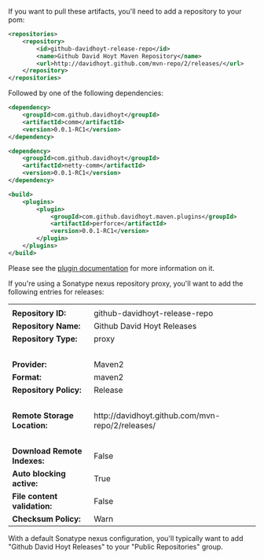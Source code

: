 If you want to pull these artifacts, you'll need to add a repository to your pom:

```xml
<repositories>
	<repository>
		<id>github-davidhoyt-release-repo</id>
		<name>Github David Hoyt Maven Repository</name>
		<url>http://davidhoyt.github.com/mvn-repo/2/releases/</url>
	</repository>
</repositories>
```

Followed by one of the following dependencies:

```xml
<dependency>
	<groupId>com.github.davidhoyt</groupId>
	<artifactId>comm</artifactId>
	<version>0.0.1-RC1</version>
</dependency>
```

```xml
<dependency>
	<groupId>com.github.davidhoyt</groupId>
	<artifactId>netty-comm</artifactId>
	<version>0.0.1-RC1</version>
</dependency>
```

```xml
<build>
    <plugins>
        <plugin>
            <groupId>com.github.davidhoyt.maven.plugins</groupId>
            <artifactId>perforce</artifactId>
            <version>0.0.1-RC1</version>
        </plugin>
    </plugins>
</build>
```

Please see the <a href="https://github.com/davidhoyt/mvn-plugins" target="_top">plugin documentation</a> for more information on it.

If you're using a Sonatype nexus repository proxy, you'll want to add the following entries for releases:

<table>
    <tr><td colspan="2"></td></tr>
    <tr>
        <td><strong>Repository ID:</strong></td>
        <td>github-davidhoyt-release-repo</td>
    </tr>
    <tr>
        <td><strong>Repository Name:</strong></td>
        <td>Github David Hoyt Releases</td>
    </tr>
    <tr>
        <td><strong>Repository Type:</strong></td>
        <td>proxy</td>
    </tr>
    <tr><td colspan="2"><br /></td></tr>
    <tr>
        <td><strong>Provider:</strong></td>
        <td>Maven2</td>
    </tr>
    <tr>
        <td><strong>Format:</strong></td>
        <td>maven2</td>
    </tr>
    <tr>
        <td><strong>Repository Policy:</strong></td>
        <td>Release</td>
    </tr>
    <tr><td colspan="2"><br /></td></tr>
    <tr>
        <td><strong>Remote Storage Location:</strong></td>
        <td>http://davidhoyt.github.com/mvn-repo/2/releases/</td>
    </tr>
    <tr><td colspan="2"><br /></td></tr>
    <tr>
        <td><strong>Download Remote Indexes:</strong></td>
        <td>False</td>
    </tr>
    <tr>
        <td><strong>Auto blocking active:</strong></td>
        <td>True</td>
    </tr>
    <tr>
        <td><strong>File content validation:</strong></td>
        <td>False</td>
    </tr>
    <tr>
        <td><strong>Checksum Policy:</strong></td>
        <td>Warn</td>
    </tr>
</table>

With a default Sonatype nexus configuration, you'll typically want to add "Github David Hoyt Releases" to your "Public Repositories" group.

